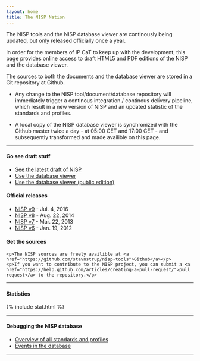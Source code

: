 ```yaml
---
layout: home
title: The NISP Nation
---
```



The NISP tools and the NISP database viewer are continously being updated, but only released officially once a year.

In order for the members of IP CaT to keep up with the development, this page provides online access to draft HTML5 and PDF editions of the NISP and the database viewer.

The sources to both the documents and the database viewer are stored in a Git repository at Github.


* Any change to the NISP tool/document/database repository will immediately trigger a continous integration / continous delivery pipeline, which result in a new version of NISP and an updated statistic of the standards and profiles.

* A local copy of the NISP database viewer is synchronized with the Github master twice a day - at 05:00 CET and 17:00 CET - and subsequently transformed and made availible on this page.


<hr />

<div class="link-box">

  <div class="quick-links">
    <h4>Go see draft stuff</h4>
    <ul class="daily">
      <li><a href="http://live.nisp.nw3.dk/">See the latest draft of NISP</a></li>
      <li><a href="http://noswg.nw3.dk/thenispnation/dailyviewer/">Use the database viewer</a></li>
      <li><a href="http://noswg.nw3.dk/thenispnation/dailyviewer.public/">Use the database viewer (public edition)</a></li>
    </ul>
    <h4>Official releases</h4>
    <ul>
      <li><a href="../nisp-9.0/">NISP v9</a> - Jul. 4, 2016</li>
      <li><a href="../nisp-8.0/">NISP v8</a> - Aug. 22, 2014</li>
      <li><a href="../nisp-7.0/">NISP v7</a> - Mar. 22, 2013</li>
      <li><a href="../nisp-6.0/">NISP v6</a> - Jan. 19, 2012</li>
    </ul>
<!--
    <p><iframe src="https://spreadsheets.google.com/feeds/cells/11NmCRp1bc1Hbg38XM-lbKduwK9B3ibEyP5xMh88rB2M/1/public/full/Z332"><iframe></p>
-->
  </div>

  <div class="git-links">
    <h4>Get the sources</h4>

    <p>The NISP sources are freely availible at <a href="https://github.com/stavnstrup/nisp-tools">Github</a></p>
    <p>If you want to contribute to the NISP project, you can submit a <a href="https://help.github.com/articles/creating-a-pull-request/">pull request</a> to the repository.</p>
  </div>

</div>

<hr/>

#### Statistics

{% include stat.html %}

<hr />

#### Debugging the NISP database

* [Overview of all standards and profiles](/debug/overview.html)
* [Events in the database](/debug/dates.html)

<hr />
